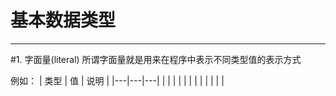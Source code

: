 # 基本数据类型

***

#1. 字面量(literal)
所谓字面量就是用来在程序中表示不同类型值的表示方式

例如：
| 类型 | 值 | 说明 |
|---|---|---|
|   |   |   |
|   |   |   |
|   |   |   |

